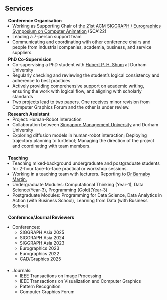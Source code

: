## Services

<h4 style="margin:0 10px 0;">Conference Organisation</h4>

<ul style="margin:0 0 5px;">
  <li>Working as Supporting Chair of <a href="https://computeranimation.org/2022/people.html" target="_blank">the 21st ACM SIGGRAPH / Eurographics Symposium on Computer Animation</a> (SCA'22)</li>
  <li>Leading a 7-person support team</li>
  <li>Communicating and coordinating with other conference chairs and people from industrial companies, academia, business, and service suppliers.</li>
</ul>

<h4 style="margin:0 10px 0;">PhD Co-Supervision</h4>

<ul style="margin:0 0 5px;">
  <li>Co-supervising a PhD student with <a href="http://hubertshum.com/" target="_blank">Hubert P. H. Shum</a> at Durham University</li>
  <li>Regularly checking and reviewing the student’s logical consistency and adherence to best practices</li>
  <li>Actively providing comprehensive support on academic writing, ensuring the work with logical flow, and aligning with scholarly standards</li>
  <li>Two projects lead to two papers. One receives minor revision from Computer Graphics Forum and the other is under review.</li>
</ul>

<h4 style="margin:0 10px 0;">Research Assistant</h4>

<ul style="margin:0 0 20px;">
  <li>Project: Human-Robot Interaction</li>
  <li>Collaboration between <a href="https://smuhci.com/" target="_blank">Singapore Management University</a> and Durham University</li>
  <li>Exploring diffusion models in human-robot interaction; Deploying trajectory planning to turtlebot; Managing the direction of the project and coordinating with team members.</li>
</ul>

<h4 style="margin:0 10px 0;">Teaching</h4>

<ul style="margin:0 0 20px;">
  <li>Teaching mixed‑background undergraduate and postgraduate students for 2-hour face-to-face practical or workshop sessions.</li>
  <li>Working in a teaching team with lecturers. Reporting to <a href="https://www.durham.ac.uk/staff/barnaby-d-martin" target="_blank">Dr Barnaby Martin.</a></li>
  <li>Undergraduate Modules: Computational Thinking (Year-1), Data Science(Year-3), Programming (Gold)(Year-3)</li>
  <li>Postgraduate Modules: Programming for Data Science, Data Analytics in Action (with Business School), Learning from Data (with Business School)</li>
</ul>

<h4 style="margin:0 10px 0;">Conference/Journal Reviewers</h4>

<ul>
  <li>Conferences:</li>
  <ul style="margin:0 0 20px;">
    <li>SIGGRAPH Asia 2025</li>
    <li>SIGGRAPH Asia 2024</li>
    <li>SIGGRAPH Asia 2023</li>
    <li>Eurographics 2023</li>
    <li>Eurographics 2022</li>
    <li>CAD/Graphics 2025</li>
  </ul>
  <li>Journals:</li>
  <ul style="margin:0 0 20px;">
    <li>IEEE Transactions on Image Processing </li>
    <li>IEEE Transactions on Visualization and Computer Graphics</li>
    <li>Pattern Recognition</li>
    <li>Computer Graphics Forum</li>
  </ul>
</ul>
